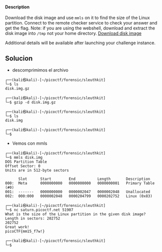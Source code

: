 #### Description

Download the disk image and use `mmls` on it to find the size of the Linux partition. Connect to the remote checker service to check your answer and get the flag. Note: if you are using the webshell, download and extract the disk image into `/tmp` not your home directory. [Download disk image](https://artifacts.picoctf.net/c/164/disk.img.gz)

Additional details will be available after launching your challenge instance.


## Solucion

- descomprimimos el archivo

```
┌──(kali㉿kali)-[~/picoctf/forensic/sleuthkit]
└─$ ls    
disk.img.gz
                                                                                             
┌──(kali㉿kali)-[~/picoctf/forensic/sleuthkit]
└─$ gzip -d disk.img.gz            
                                                                                             
┌──(kali㉿kali)-[~/picoctf/forensic/sleuthkit]
└─$ ls
disk.img
                                                                                             
┌──(kali㉿kali)-[~/picoctf/forensic/sleuthkit]
└─$ 

```

- Vemos con mmls
```
┌──(kali㉿kali)-[~/picoctf/forensic/sleuthkit]
└─$ mmls disk.img 
DOS Partition Table
Offset Sector: 0
Units are in 512-byte sectors

      Slot      Start        End          Length       Description
000:  Meta      0000000000   0000000000   0000000001   Primary Table (#0)
001:  -------   0000000000   0000002047   0000002048   Unallocated
002:  000:000   0000002048   0000204799   0000202752   Linux (0x83)
                                                                                             
┌──(kali㉿kali)-[~/picoctf/forensic/sleuthkit]
└─$ nc saturn.picoctf.net 51907
What is the size of the Linux partition in the given disk image?
Length in sectors: 202752
202752
Great work!
picoCTF{mm15_f7w!}
                                                                                             
┌──(kali㉿kali)-[~/picoctf/forensic/sleuthkit]
└─$ 

```